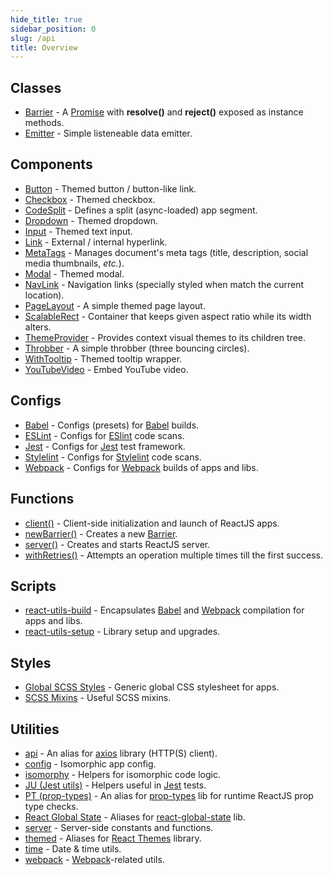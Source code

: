 ```yaml
---
hide_title: true
sidebar_position: 0
slug: /api
title: Overview
---
```


## Classes
- [Barrier] - A [Promise] with **resolve()** and **reject()** exposed as
  instance methods.
- [Emitter](/docs/api/classes/Emitter) - Simple listeneable data emitter.

## Components
- [Button](/docs/api/components/button) - Themed button / button-like link.
- [Checkbox](/docs/api/components/checkbox) - Themed checkbox.
- [CodeSplit](/docs/api/components/codesplit) - Defines a split (async-loaded)
  app segment.
- [Dropdown](/docs/api/components/dropdown) - Themed dropdown.
- [Input](/docs/api/components/input) - Themed text input.
- [Link](/docs/api/components/link) - External / internal hyperlink.
- [MetaTags](/docs/api/components/metatags) - Manages document's meta tags
  (title, description, social media thumbnails, _etc._).
- [Modal](/docs/api/components/modal) - Themed modal.
- [NavLink](/docs/api/components/navlink) - Navigation links (specially styled
  when match the current location).
- [PageLayout](/docs/api/components/pagelayout) - A simple themed page layout.
- [ScalableRect](/docs/api/components/scalablerect) - Container that keeps given
  aspect ratio while its width alters.
- [ThemeProvider](/docs/api/components/themeprovider) - Provides context visual
  themes to its children tree.
- [Throbber](/docs/api/components/throbber) - A simple throbber (three bouncing
  circles).
- [WithTooltip](/docs/api/components/withtooltip) - Themed tooltip wrapper.
- [YouTubeVideo](/docs/api/components/youtubevideo) - Embed YouTube video.

## Configs
- [Babel](/docs/api/configs/babel) - Configs (presets) for [Babel] builds.
- [ESLint](/docs/api/configs/eslint) - Configs for [ESlint] code scans.
- [Jest](/docs/api/configs/jest) - Configs for [Jest] test framework.
- [Stylelint](/docs/api/configs/stylelint) - Configs for [Stylelint] code scans.
- [Webpack](/docs/api/configs/webpack) - Configs for [Webpack] builds of apps
  and libs.

## Functions
- [client()](/docs/api/functions/client) - Client-side initialization and
  launch of ReactJS apps.
- [newBarrier()](/docs/api/functions/newbarrier) - Creates a new [Barrier].
- [server()](/docs/api/functions/server) - Creates and starts ReactJS server.
- [withRetries()](/docs/api/functions/withretries) - Attempts an operation
  multiple times till the first success.

## Scripts
- [react-utils-build](/docs/api/scripts/react-utils-build) - Encapsulates [Babel]
  and [Webpack] compilation for apps and libs.
- [react-utils-setup](/docs/api/scripts/react-utils-setup) - Library setup and
  upgrades.

## Styles
- [Global SCSS Styles](/docs/api/styles/global) - Generic global CSS stylesheet
  for apps.
- [SCSS Mixins](/docs/api/styles/mixins) - Useful SCSS mixins.

## Utilities
- [api](/docs/api/utils/api) - An alias for [axios] library (HTTP(S) client).
- [config](/docs/api/utils/config) - Isomorphic app config.
- [isomorphy](/docs/api/utils/isomorphy) - Helpers for isomorphic code logic.
- [JU (Jest utils)](/docs/api/utils/jest-utils) - Helpers useful in [Jest] tests.
- [PT (prop-types)](/docs/api/utils/prop-types) - An alias for [prop-types] lib
  for runtime ReactJS prop type checks.
- [React Global State](/docs/api/utils/react-global-state) - Aliases for
  [react-global-state](https://dr.pogodin.studio/docs/react-global-state/index.html)
  lib.
- [server](/docs/api/utils/server) - Server-side constants and functions.
- [themed](/docs/api/utils/themed) - Aliases for
  [React Themes](https://dr.pogodin.studio/docs/react-themes) library.
- [time](/docs/api/utils/time) - Date & time utils.
- [webpack](/docs/api/utils/webpack) - [Webpack]-related utils.

[axios]: https://www.npmjs.com/package/axios
[Babel]: https://babeljs.io
[Barrier]: /docs/api/classes/Barrier
[ESLint]: https://eslint.org
[Jest]: https://jestjs.io
[prop-types]: https://www.npmjs.com/package/prop-types
[Promise]: https://developer.mozilla.org/en-US/docs/Web/JavaScript/Reference/Global_Objects/Promise
[Stylelint]: https://stylelint.io
[Webpack]: https://webpack.js.org
